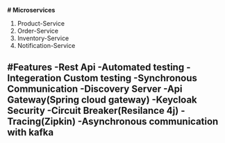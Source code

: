 **﻿# Microservices**

 1. Product-Service
 2. Order-Service
 3. Inventory-Service
 4. Notification-Service

#Features
-Rest Api
-Automated testing
-Integeration Custom testing
-Synchronous Communication
-Discovery Server
-Api Gateway(Spring cloud gateway)
-Keycloak Security
-Circuit Breaker(Resilance 4j)
-Tracing(Zipkin)
-Asynchronous communication with kafka
-
